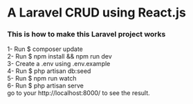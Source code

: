 <h1> A Laravel CRUD using React.js </h1> 
<h3> This is how to  make this  Laravel project works</h3> 
1- Run   $ composer update  <br>
2- Run    $ npm install && npm run dev  <br> 
3- Create a .env using .env.example <br> 
4- Run   $ php artisan db:seed  <br> 
5- Run   $ npm run watch  <br> 
6- Run   $ php artisan serve  <br> 
go to your http://localhost:8000/ to see the result.
